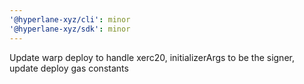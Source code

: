 ```yaml
---
'@hyperlane-xyz/cli': minor
'@hyperlane-xyz/sdk': minor
---
```


Update warp deploy to handle xerc20, initializerArgs to be the signer, update deploy gas constants
